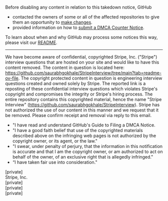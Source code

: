 Before disabling any content in relation to this takedown notice, GitHub
- contacted the owners of some or all of the affected repositories to give them an opportunity to [make changes](https://docs.github.com/en/github/site-policy/dmca-takedown-policy#a-how-does-this-actually-work).
- provided information on how to [submit a DMCA Counter Notice](https://docs.github.com/en/articles/guide-to-submitting-a-dmca-counter-notice).

To learn about when and why GitHub may process some notices this way, please visit our [README](https://github.com/github/dmca/blob/master/README.md#anatomy-of-a-takedown-notice).

---

We have become aware of confidential, copyrighted Stripe, Inc. ("Stripe") interview questions that are hosted on your site and would like to have this content removed. The content in question is located here: https://github.com/saurabhgokhale/StripeInterview/tree/main?tab=readme-ov-file. The copyright protected content in question is engineering interview questions created and owned solely by Stripe. The reported link is a reposting of these confidential interview questions which violates Stripe's copyright and compromises the integrity or Stripe's hiring process. The entire repository contains this copyrighted material, hence the name "Stripe Interview" (https://github.com/saurabhgokhale/StripeInterview). Stripe has not authorized the use of our content in this manner and we request that it be removed. Please confirm receipt and removal via reply to this email.    

- "I have read and understand GitHub's Guide to Filing a DMCA Notice.
- "I have a good faith belief that use of the copyrighted materials described above on the infringing web pages is not authorized by the copyright owner, or its agent, or the law."
- "I swear, under penalty of perjury, that the information in this notification is accurate and that I am the copyright owner, or am authorized to act on behalf of the owner, of an exclusive right that is allegedly infringed."
- “I have taken fair use into consideration."

[private]  
Stripe, Inc.   
[private]  
[private]  
[private]  
